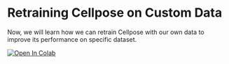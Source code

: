 # Retraining Cellpose on Custom Data

Now, we will learn how we can retrain Cellpose with our own data to improve its performance on specific dataset.

<a href="https://colab.research.google.com/github/MouseLand/cellpose/blob/main/notebooks/train_Cellpose-SAM.ipynb" target="_parent"><img src="https://colab.research.google.com/assets/colab-badge.svg" alt="Open In Colab"/></a>